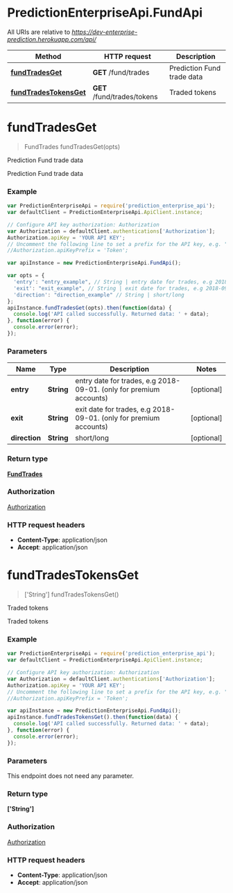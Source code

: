 # PredictionEnterpriseApi.FundApi

All URIs are relative to *https://dev-enterprise-prediction.herokuapp.com/api/*

Method | HTTP request | Description
------------- | ------------- | -------------
[**fundTradesGet**](FundApi.md#fundTradesGet) | **GET** /fund/trades | Prediction Fund trade data
[**fundTradesTokensGet**](FundApi.md#fundTradesTokensGet) | **GET** /fund/trades/tokens | Traded tokens


<a name="fundTradesGet"></a>
# **fundTradesGet**
> FundTrades fundTradesGet(opts)

Prediction Fund trade data

Prediction Fund trade data

### Example
```javascript
var PredictionEnterpriseApi = require('prediction_enterprise_api');
var defaultClient = PredictionEnterpriseApi.ApiClient.instance;

// Configure API key authorization: Authorization
var Authorization = defaultClient.authentications['Authorization'];
Authorization.apiKey = 'YOUR API KEY';
// Uncomment the following line to set a prefix for the API key, e.g. "Token" (defaults to null)
//Authorization.apiKeyPrefix = 'Token';

var apiInstance = new PredictionEnterpriseApi.FundApi();

var opts = { 
  'entry': "entry_example", // String | entry date for trades, e.g 2018-09-01. (only for premium accounts)
  'exit': "exit_example", // String | exit date for trades, e.g 2018-09-01. (only for premium accounts)
  'direction': "direction_example" // String | short/long
};
apiInstance.fundTradesGet(opts).then(function(data) {
  console.log('API called successfully. Returned data: ' + data);
}, function(error) {
  console.error(error);
});

```

### Parameters

Name | Type | Description  | Notes
------------- | ------------- | ------------- | -------------
 **entry** | **String**| entry date for trades, e.g 2018-09-01. (only for premium accounts) | [optional] 
 **exit** | **String**| exit date for trades, e.g 2018-09-01. (only for premium accounts) | [optional] 
 **direction** | **String**| short/long | [optional] 

### Return type

[**FundTrades**](FundTrades.md)

### Authorization

[Authorization](../README.md#Authorization)

### HTTP request headers

 - **Content-Type**: application/json
 - **Accept**: application/json

<a name="fundTradesTokensGet"></a>
# **fundTradesTokensGet**
> [&#39;String&#39;] fundTradesTokensGet()

Traded tokens

Traded tokens

### Example
```javascript
var PredictionEnterpriseApi = require('prediction_enterprise_api');
var defaultClient = PredictionEnterpriseApi.ApiClient.instance;

// Configure API key authorization: Authorization
var Authorization = defaultClient.authentications['Authorization'];
Authorization.apiKey = 'YOUR API KEY';
// Uncomment the following line to set a prefix for the API key, e.g. "Token" (defaults to null)
//Authorization.apiKeyPrefix = 'Token';

var apiInstance = new PredictionEnterpriseApi.FundApi();
apiInstance.fundTradesTokensGet().then(function(data) {
  console.log('API called successfully. Returned data: ' + data);
}, function(error) {
  console.error(error);
});

```

### Parameters
This endpoint does not need any parameter.

### Return type

**[&#39;String&#39;]**

### Authorization

[Authorization](../README.md#Authorization)

### HTTP request headers

 - **Content-Type**: application/json
 - **Accept**: application/json

